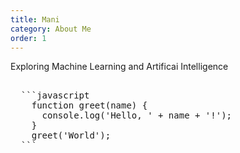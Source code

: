 ```yaml
---
title: Mani
category: About Me
order: 1
---
```


Exploring Machine Learning and Artificai Intelligence

<pre> 
  ```javascript 
    function greet(name) { 
      console.log('Hello, ' + name + '!'); 
    } 
    greet('World'); 
  ```
</pre>

<script>
  document.addEventListener('DOMContentLoaded', (event) => {
    Prism.highlightAll();
  });
</script>
